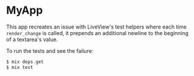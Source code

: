 # MyApp

This app recreates an issue with LiveView's test helpers where each time
`render_change` is called, it prepends an additional newline to the beginning of
a textarea's value.

To run the tests and see the failure:

```elixir
$ mix deps.get
$ mix test
```
